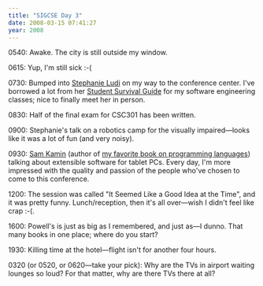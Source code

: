 ```yaml
---
title: "SIGCSE Day 3"
date: 2008-03-15 07:41:27
year: 2008
---
```

0540: Awake. The city is still outside my window.

0615: Yup, I'm still sick :-(

0730: Bumped into <a href="http://www.se.rit.edu/~sal/">Stephanie Ludi</a> on my way to the conference center. I've borrowed a lot from her <a href="http://users.csc.calpoly.edu/~sludi/SEmanual/TableOfContents.html">Student Survival Guide</a> for my software engineering classes; nice to finally meet her in person.

0830: Half of the final exam for CSC301 has been written.

0900: Stephanie's talk on a robotics camp for the visually impaired—looks like it was a lot of fun (and very noisy).

0930: <a href="http://www-sal.cs.uiuc.edu/~kamin/">Sam Kamin</a> (author of <a href="http://www.amazon.com/Programming-Languages-Samuel-N-Kamin/dp/0201068249">my favorite book on programming languages</a>) talking about extensible software for tablet PCs. Every day, I'm more impressed with the quality and passion of the people who've chosen to come to this conference.

1200: The session was called "It Seemed Like a Good Idea at the Time", and it was pretty funny. Lunch/reception, then it's all over—wish I didn't feel like crap :-(.

1600: Powell's is just as big as I remembered, and just as—I dunno. That many books in one place; where do you start?

1930: Killing time at the hotel—flight isn't for another four hours.

0320 (or 0520, or 0620—take your pick): Why are the TVs in airport waiting lounges so loud? For that matter, why are there TVs there at all?
